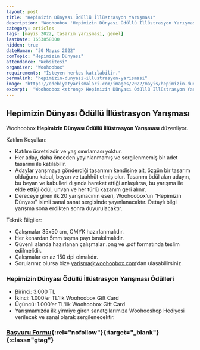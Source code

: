 ```yaml
---
layout: post
title: "Hepimizin Dünyası Ödüllü İllüstrasyon Yarışması"
description: "Woohoobox 'Hepimizin Dünyası Ödüllü İllüstrasyon Yarışması' düzenliyor."
category: articles
tags: [mayıs 2022, tasarım yarışması, genel]
lastDate: 1653858000
hidden: true
dateHuman: "30 Mayıs 2022"
comTopic: "Hepimizin Dünyası"
attendance: "Websitesi"
organizer: "Woohoobox"
requirements: "İsteyen herkes katılabilir."
permalink: "hepimizin-dunyasi-illustrasyon-yarismasi"
image: "https://edebiyatyarismalari.com/images/2022/mayis/hepimizin-dunyasi-illustrasyon-yarismasi.jpg"
excerpt:  "Woohoobox <strong> Hepimizin Dünyası Ödüllü İllüstrasyon Yarışması </strong> düzenliyor."
---
```


## Hepimizin Dünyası Ödüllü İllüstrasyon Yarışması
Woohoobox **Hepimizin Dünyası Ödüllü İllüstrasyon Yarışması** düzenliyor.

Katılım Koşulları:
- Katılım ücretsizdir ve yaş sınırlaması yoktur.
- Her aday, daha önceden yayınlanmamış ve sergilenmemiş bir adet tasarımı ile katılabilir.
- Adaylar yarışmaya gönderdiği tasarımın kendisine ait, özgün bir tasarım olduğunu kabul, beyan ve taahhüt etmiş olur. Tasarımı ödül alan adayın, bu beyan ve kabulleri dışında hareket ettiği anlaşılırsa, bu yarışma ile elde ettiği ödül, unvan ve her türlü kazanım geri alınır.
- Dereceye giren ilk 20 yarışmacının eseri, Woohoobox’un “Hepimizin Dünyası” isimli sanal sanat sergisinde yayınlanacaktır. Detaylı bilgi yarışma sona erdikten sonra duyurulacaktır. 

Teknik Bilgiler:
- Çalışmalar 35x50 cm, CMYK hazırlanmalıdır.
- Her kenardan 5mm taşma payı bırakılmalıdır.
- Güvenli alanda hazırlanan çalışmalar .png ve .pdf formatında teslim edilmelidir.
- Çalışmalar en az 150 dpi olmalıdır.
- Sorularınız olursa bize yarisma@woohoobox.com’dan ulaşabilirsiniz.


### Hepimizin Dünyası Ödüllü İllüstrasyon Yarışması Ödülleri
- Birinci: 3.000 TL
- İkinci: 1.000’er TL’lik Woohoobox Gift Card
- Üçüncü: 1.000’er TL’lik Woohoobox Gift Card
- Yarışmamızda ilk yirmiye giren sanatçılarımıza Woohooshop Hediyesi verilecek ve sanal olarak sergilenecektir.

### [Başvuru Formu](https://hubspot.woohoobox.com/tr-tr/yarisma/?ref=edebiyatyarismalari.com){:rel="nofollow"}{:target="_blank"}{:class="gtag"}